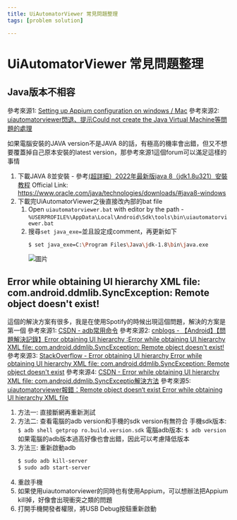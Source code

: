 ```yaml
---
title: UiAutomatorViewer 常見問題整理
tags: [problem solution]

---
```


# UiAutomatorViewer 常見問題整理
## Java版本不相容
參考來源1: [Setting up Appium configuration on windows / Mac](https://khemlall-mangal.medium.com/setting-up-appium-configuration-on-windows-mac-efbc4d4a7bc3)
參考來源2: [uiautomatorviewer閃退、提示Could not create the Java Virtual Machine等問題的處理](https://blog.csdn.net/zyself/article/details/124084171)

如果電腦安裝的JAVA version不是JAVA 8的話，有極高的機率會出錯，但又不想要覆蓋掉自己原本安裝的latest version，那參考來源1這個forum可以滿足這樣的事情

1. 下載JAVA 8並安裝 - 參考[(超詳細）2022年最新版java 8（jdk1.8u321）安裝教程](https://blog.csdn.net/JunLeon/article/details/122623465)
    Official Link: https://www.oracle.com/java/technologies/downloads/#java8-windows
2. 下載完UiAutomatorViewer之後直接改內部的bat file
    1. Open `uiautomatorviewer.bat` with editor by the path - `%USERPROFILE%\AppData\Local\Android\Sdk\tools\bin\uiautomatorviewer.bat`
    2. 搜尋`set java_exe=`並且設定成comment，再更新如下
        ```bash
        $ set java_exe=C:\Program Files\Java\jdk-1.8\bin\java.exe
        ```
        ![圖片](https://hackmd.io/_uploads/BktkRCFcR.png)
## Error while obtaining UI hierarchy XML file: com.android.ddmlib.SyncException: Remote object doesn't exist!
這個的解決方案有很多，我是在使用Spotify的時候出現這個問題，解決的方案是第一個
參考來源1: [CSDN - adb常用命令](https://blog.csdn.net/YiLiuF/article/details/109601968)
參考來源2: [cnblogs - 【Android】【問題解決記錄】Error obtaining UI hierarchy :Error while obtaining UI hierarchy XML file: com.android.ddmlib.SyncException: Remote object doesn't exist!](https://www.cnblogs.com/lilip/p/11089713.html)
參考來源3: [StackOverflow - Error obtaining UI hierarchy Error while obtaining UI hierarchy XML file: com.android.ddmlib.SyncException: Remote object doesn't exist](https://stackoverflow.com/questions/40214342/error-obtaining-ui-hierarchy-error-while-obtaining-ui-hierarchy-xml-file-com-an)
參考來源4: [CSDN - Error while obtaining UI hierarchy XML file: com.android.ddmlib.SyncExceptio解決方法](https://blog.csdn.net/weixin_39230341/article/details/90598944)
參考來源5: [uiautomatorviewer報錯：Remote object doesn‘t exist Error while obtaining UI hierarchy XML file](https://blog.csdn.net/suncanshine/article/details/124546419)

1. 方法一: 直接斷網再重新測試
2. 方法二: 查看電腦的adb version和手機的sdk version有無符合
    手機sdk版本: `$ adb shell getprop ro.build.version.sdk`
    電腦adb版本: `$ adb version`
    如果電腦的adb版本過高好像也會出錯，因此可以考慮降低版本
4. 方法三: 重新啟動adb
    ```bash
    $ sudo adb kill-server
    $ sudo adb start-server
    ```
4. 重啟手機
5. 如果使用uiautomatorviewer的同時也有使用Appium，可以想辦法把Appium kill掉，好像會出現衝突之類的問題
6. 打開手機開發者權限，將USB Debug按鈕重新啟動